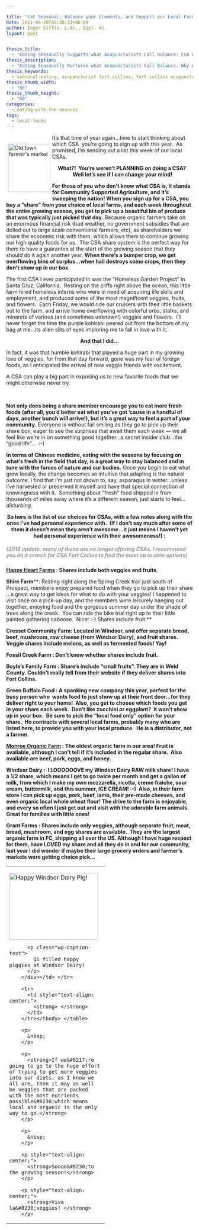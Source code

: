 ```yaml
---

title: 'Eat Seasonal, Balance your Elements, and Support our Local Farmers All At Once: CSA Options'
date: 2011-04-20T05:30:33+00:00
author: Inger Giffin, L.Ac., Dipl. Ac.
layout: post


thesis_title:
  - 'Eating Seasonally Supports what Acupuncturists Call Balance: CSA Options'
thesis_description:
  - "Eating Seasonally Nurtures what Acupuncturists Call Balance. Why not get a CSA and support your own body's balance, & local farmers all at once!?"
thesis_keywords:
  - seasonal-eating, acupuncturist fort collins, fort collins acupuncture
thesis_thumb_width:
  - "66"
thesis_thumb_height:
  - "66"
categories:
  - eating-with-the-seasons
tags:
  - local-foods
---
```

<img src="https://origin.ih.constantcontact.com/fs085/1102844965003/img/69.jpg" alt="Old town farmer's market" width="114" height="130" align="left" border="0" hspace="5" vspace="25" />

It&#8217;s that time of year again&#8230;time to start thinking about which CSA  you&#8217;re going to sign up with this year.  As promised, I&#8217;m sending out a list this week of our local CSAs.

<p style="text-align: center;">
  <strong>What?!  You&#8217;re weren&#8217;t PLANNING on doing a CSA?  Well let&#8217;s see if I can change your mind!</strong>
</p>

**For those of you who don&#8217;t know what CSA is, it stands for Community Supported Agriculture, and it&#8217;s sweeping the nation! When you sign up for a CSA, you buy a &#8220;share&#8221; from your choice of local farms, and each week throughout the entire growing season, you get to pick up a beautiful bin of produce that was typically just picked that day.** Because organic farmers take on an enormous financial risk (bad weather, no government subsidies that are dolled out to large scale conventional farmers, etc), as shareholders we share the economic risk with them, which allows them to continue growing our high quality foods for us.  The CSA share system is the perfect way for them to have a guarantee at the start of the growing season that they should do it again another year. **When there&#8217;s a bumper crop, we get overflowing bins of surplus&#8230;when hail destroys some crops, then they don&#8217;t show up in our box.** 

The first CSA I ever participated in was the &#8220;Homeless Garden Project&#8221; in Santa Cruz, California.  Resting on the cliffs right above the ocean, this little farm hired homeless interns who were in need of acquiring life skills and employment, and produced some of the most magnificent veggies, fruits, and flowers.  Each Friday, we would ride our cruisers with their little baskets out to the farm, and arrive home overflowing with colorful orbs, stalks, and minarets of various (and sometimes unknown!) veggies and flowers.  I&#8217;ll never forget the time the purple kohlrabi peered out from the bottom of my bag at me&#8230;its alien slits of eyes imploring me to fall in love with it.

<p style="text-align: center;">
  <strong>And that I did&#8230; </strong>
</p>

In fact, it was that humble kohlrabi that played a huge part in my growing love of veggies, for from that day forward, gone was my fear of foreign foods, as I anticipated the arrival of new veggie friends with excitement.

A CSA can play a big part in exposing us to new favorite foods that we might otherwise never try.

&nbsp;

**Not only does being a share member encourage you to eat more fresh foods (after all, you&#8217;d better eat what you&#8217;ve got &#8217;cause in a handful of days, another bunch will arrive!), but it&#8217;s a great way to feel a part of your community.** Everyone is without fail smiling as they go to pick up their share box, eager to see the surprises that await them each week &#8212; we all feel like we&#8217;re in on something good together&#8230;a secret insider club&#8230;the &#8220;good life&#8221;&#8230;  :-)

**In terms of Chinese medicine, eating with the seasons by focusing on what&#8217;s fresh in the field that day, is a great way to stay balanced and in tune with the forces of nature and our bodies.** Once you begin to eat what grew locally, the change becomes so intuitive that adapting is the natural outcome. I find that I&#8217;m just not _drawn_ to, say, asparagus in winter&#8230;unless I&#8217;ve harvested or preserved it myself and have that special connection of knowingness with it.  Something about &#8220;fresh&#8221; food shipped in from thousands of miles away where it&#8217;s a different season, just starts to feel&#8230; _disturbing_.

<p style="text-align: center;">
  <strong>So here is the list of our choices for CSAs, with a few notes along with the ones I&#8217;ve had personal experience with.  (If I don&#8217;t say much after some of them it doesn&#8217;t mean they aren&#8217;t awesome&#8230;it just means I haven&#8217;t </strong><strong>yet </strong><strong>had personal experience with their awesomeness!) : </strong>
</p>

##### <span style="color: #999999;">(2018 update: many of these are no longer offering CSAs. I recommend you do a search for CSA Fort Collins to find the most up to date options)</span>

**<a href="http://r20.rs6.net/tn.jsp?llr=lem6kddab&et=1105205187501&s=0&e=0014bHkv2PNq4nGL-Dv62V9i_r1ORUewUOcCkikfoplSz5rUMycham6iSy2zEppSzQ0nt6r0edzCEAcB31TGGqs19LxLk6sbD6B0epStaSyQaI=" target="_blank" rel="noopener">Happy Heart Farms</a> : Shares include both veggies and fruits.** 

**Shire Farm****: Resting right along the Spring Creek trail just south of Prospect, members enjoy prepared food when they go to pick up their share &#8230;a great way to get ideas for what to do with your veggies! I happened to visit once on a pick-up day, and the members were leisurely hanging out together, enjoying food and the gorgeous summer day under the shade of trees along the creek.  You can ride the bike trial right up to their little painted gathering caboose.  Nice! :-) Shares include fruit.** 

**Cresset Community Farm: Located in Windsor, and offer separate bread, beef, mushroom, raw cheese (from Windsor Dairy), and fruit shares.  Veggie shares include melons, as well as fermented foods! Yay!** 

**Fossil Creek Farm : Don&#8217;t know whether shares include fruit.**

**Boyle&#8217;s Family Farm : Share&#8217;s include &#8220;small fruits&#8221;. They are in Weld County. Couldn&#8217;t really tell from their website if they deliver shares into Fort Collins.**

**Green Buffalo Food : A spanking new company this year, perfect for the busy person who  wants food to** **just** **show up at their front door&#8230;for they deliver right to your home!  Also, you get to choose which foods you get in your share each week.  Don&#8217;t like zucchini or eggplant?  It won&#8217;t show up in your box.  Be sure to pick the &#8220;local food only&#8221; option for your share.  Ho contracts with several local farms, probably many who are listed here, to provide you with your local produce.  He is a distributor, not a farmer.** 

**<a href="http://r20.rs6.net/tn.jsp?llr=lem6kddab&et=1105205187501&s=0&e=0014bHkv2PNq4nGL-Dv62V9i_r1ORUewUOcCkikfoplSz5rUMycham6iSy2zEppSzQ0BVSoLf6XpAQutap2-ZKLkcVlHpPk12_uKO0iPgNBKLGoiA4qcNIKHQ==" target="_blank" rel="noopener">Monroe Organic Farm</a> : The oldest organic farm in our area! Fruit is available, although I can&#8217;t tell if it&#8217;s included in the regular share.  Also available are beef, pork, eggs, and honey.** 

**Windsor Dairy :  I LOOOOOOVE my Windsor Dairy RAW milk share! I have a 1/2 share, which means I get to go twice per month and get a gallon of milk, from which I make my own mozzarella, ricotta, creme fraiche, sour cream, buttermilk, and this summer, ICE CREAM! :-)  Also, in their farm store I can pick up eggs, pork, beef, lamb, their pre-made cheeses, and even organic local whole wheat flour! The drive to the farm is enjoyable, and every so often I just get out and visit with the adorable farm animals.  Great for families with little ones!** 

**Grant Farms : Shares include only veggies, although separate fruit, meat, bread, mushroom, and egg shares are available.  They are the largest organic farm in FC, shipping all over the US. Although I have huge respect for them, have LOVED my share and all they do in and for our community, last year I did wonder if maybe their large grocery orders and farmer&#8217;s markets were getting choice pick&#8230;**

<table width="250" align="center">
  <tr>
    <td width="250">
      <p>
        <div style="width: 250px" class="wp-caption aligncenter">
          <img class=" " style="margin: 0px; border: 0pt none;" title="Acupuncture: Windsor Dairy Pigs" src="https://origin.ih.constantcontact.com/fs085/1102844965003/img/71.jpg" alt="Happy Windsor Dairy Pig!" width="240" height="180" border="0" hspace="0" vspace="0" />
          
          <p class="wp-caption-text">
            Qi filled happy piggies at Windsor Dairy!
          </p>
        </div></td> </tr> 
        
        <tr>
          <td style="text-align: center;">
            <strong> </strong>
          </td>
        </tr></tbody> </table> 
        
        <p>
          &nbsp;
        </p>
        
        <p>
          <strong>If we&#8217;re going to go to the huge effort of trying to get more veggies into our diets, as I know we all are, then it may as well be veggies that are packed with the most nutrients possible&#8230;which means local and organic is the only way to go.</strong>
        </p>
        
        <p>
          &nbsp;
        </p>
        
        <p style="text-align: center;">
          <strong>Soooo&#8230;to the growing season!</strong>
        </p>
        
        <p style="text-align: center;">
          <strong>Viva la&#8230;veggies! </strong>
        </p>